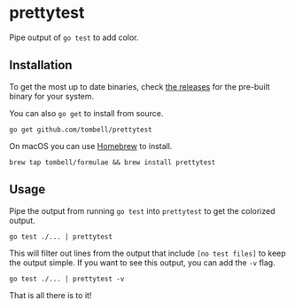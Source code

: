 # prettytest

Pipe output of `go test` to add color.

## Installation

To get the most up to date binaries, check [the releases][releases] for
the pre-built binary for your system.

You can also `go get` to install from source.

    go get github.com/tombell/prettytest

[releases]: https://github.com/tombell/coin/releases

On macOS you can use [Homebrew](https://brew.sh) to install.

    brew tap tombell/formulae && brew install prettytest

## Usage

Pipe the output from running `go test` into `prettytest` to get the colorized
output.


    go test ./... | prettytest

This will filter out lines from the output that include `[no test files]` to
keep the output simple. If you want to see this output, you can add the `-v`
flag.

    go test ./... | prettytest -v

That is all there is to it!
